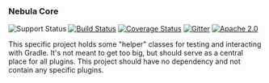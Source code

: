 ### Nebula Core

![Support Status](https://img.shields.io/badge/nebula-internal-lightgray.svg)
[![Build Status](https://travis-ci.org/nebula-plugins/nebula-core.svg?branch=master)](https://travis-ci.org/nebula-plugins/nebula-core)
[![Coverage Status](https://coveralls.io/repos/nebula-plugins/nebula-core/badge.svg?branch=master&service=github)](https://coveralls.io/github/nebula-plugins/nebula-core?branch=master)
[![Gitter](https://badges.gitter.im/Join%20Chat.svg)](https://gitter.im/nebula-plugins/nebula-core?utm_source=badgeutm_medium=badgeutm_campaign=pr-badge)
[![Apache 2.0](https://img.shields.io/github/license/nebula-plugins/nebula-core.svg)](http://www.apache.org/licenses/LICENSE-2.0)

This specific project holds some "helper" classes for testing and interacting with Gradle. It's not meant to get too big, 
but should serve as a central place for all plugins. This project should have no dependency and not contain any specific
plugins.
